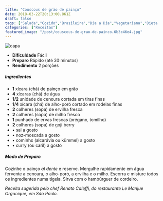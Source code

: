 ```yaml
---
title: "Couscous de grão de painço"
date: 2018-03-22T20:13:00.861Z
draft: false
tags: ["Salada","Cozido","Brasileira","Dia a Dia","Vegetariana","Dieta a base de grãos","Pratos leves - Saladas","Receitas","Receitas rápidas","Receitas simples e fáceis"]
categories: ["Receitas"]
featured_image: "/post/couscous-de-grao-de-painco.6b3c46e4.jpg"
---
```


![capa](/post/couscous-de-grao-de-painco.6b3c46e4.jpg)

*   **Dificuldade** Fácil
*   **Preparo** Rápido (até 30 minutos)
*   **Rendimento** 2 porções

##### Ingredientes

*   **1** xícara (chá) de painço em grão
*   **4** xícaras (chá) de água
*   **1/2** unidade de cenoura cortada em tiras finas
*   **1/4** xícara (chá) de alho-poró cortado em rodelas finas
*   **2** colheres (sopa) de ervilha fresca
*   **2** colheres (sopa) de milho fresco
*   **1** punhado de ervas frescas (orégano, tomilho)
*   **2** colheres (sopa) de goji berry
*   • sal a gosto
*   • noz-moscada a gosto
*   • cominho (alcarávia ou kümmel) a gosto
*   • curry (ou caril) a gosto

##### Modo de Preparo

Cozinhe o painço _al dente_ e reserve. Mergulhe rapidamente em água fervente a cenoura, o alho-poró, a ervilha e o milho. Escorra e misture todos os ingredientes numa tigela. Sirva com o hambúrguer de cordeiro.

_Receita sugerida pelo chef Renato Caleffi, do restaurante Le Manjue Organique, em São Paulo._
